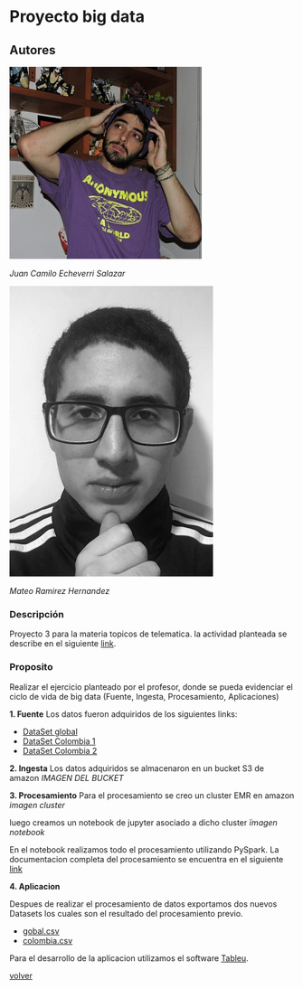 # Proyecto big data

## Autores
![fantasma](https://raw.githubusercontent.com/Mateo-RH/TopicosTelematica-BigDataLab/master/imagenes/trabajo3/sexyFantasma.jpg)

_Juan Camilo Echeverri Salazar_



![RH](https://raw.githubusercontent.com/Mateo-RH/TopicosTelematica-BigDataLab/master/imagenes/trabajo3/matejobs.jpg)

_Mateo Ramirez Hernandez_



### Descripción

Proyecto 3 para la materia topicos de telematica.
la actividad planteada se describe en el siguiente [link](https://github.com/st0263eafit/bigdata/blob/master/trabajo3-spark-covid19.md).

### Proposito 

Realizar el ejercicio planteado por el profesor, donde se pueda evidenciar el ciclo de vida de big data (Fuente, Ingesta, Procesamiento, Aplicaciones)

**1. Fuente** Los datos fueron adquiridos de los siguientes links: 
 
 * [DataSet global](https://data.humdata.org/dataset/novel-coronavirus-2019-ncov-cases) 
 * [DataSet Colombia 1](https://data.humdata.org/dataset/positive-cases-of-covid-19-in-colombia) 
 * [DataSet Colombia 2](https://www.ins.gov.co/Paginas/Inicio.aspx)
 
**2. Ingesta** 
Los datos adquiridos se almacenaron en un bucket S3 de amazon
*IMAGEN DEL BUCKET*

**3. Procesamiento** 
Para el procesamiento se creo un cluster EMR en amazon
*imagen cluster*

luego creamos un notebook de jupyter asociado a dicho cluster
*ïmagen notebook*

En el notebook realizamos todo el procesamiento utilizando PySpark.
La documentacion completa del procesamiento se encuentra en el siguiente [link](https://github.com/Mateo-RH/TopicosTelematica-BigDataLab/blob/master/documentos/trabajo3.ipynb)

**4. Aplicacion**

Despues de realizar el procesamiento de datos exportamos dos nuevos Datasets los cuales son el resultado del procesamiento previo.

* [gobal.csv](https://github.com/Mateo-RH/TopicosTelematica-BigDataLab/blob/master/documentos/global.csv)
* [colombia.csv](https://github.com/Mateo-RH/TopicosTelematica-BigDataLab/blob/master/documentos/colombia.csv)

Para el desarrollo de la aplicacion utilizamos el software [Tableu](https://www.tableau.com/es-es).



[volver](index.md)
